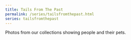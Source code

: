 ```yaml
---
title: Tails From The Past
permalink: /series/tailsfromthepast.html
series: tailsfromthepast
---
```


Photos from our collections showing people and their pets.